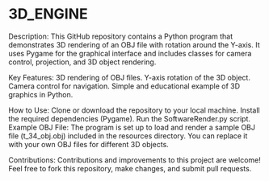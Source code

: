 # 3D_ENGINE
Description:
This GitHub repository contains a Python program that demonstrates 3D rendering of an OBJ file with rotation around the Y-axis. It uses Pygame for the graphical interface and includes classes for camera control, projection, and 3D object rendering.

Key Features:
3D rendering of OBJ files.
Y-axis rotation of the 3D object.
Camera control for navigation.
Simple and educational example of 3D graphics in Python.

How to Use:
Clone or download the repository to your local machine.
Install the required dependencies (Pygame).
Run the SoftwareRender.py script.
Example OBJ File:
The program is set up to load and render a sample OBJ file (t_34_obj.obj) included in the resources directory. You can replace it with your own OBJ files for different 3D objects.

Contributions:
Contributions and improvements to this project are welcome! Feel free to fork this repository, make changes, and submit pull requests.

